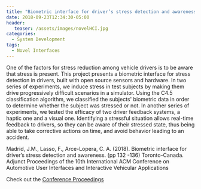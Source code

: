 ```yaml
---
title: "Biometric interface for driver’s stress detection and awareness"
date: 2018-09-23T12:34:30-05:00
header:
   teaser: /assets/images/novelHCI.jpg
categories:
  - System Development
tags:
  - Novel Interfaces
---
```

One of the factors for stress reduction among vehicle drivers is to be aware that stress is present. 
This project presents a biometric interface for stress detection in drivers, built with open source 
sensors and hardware. In two series of experiments, we induce stress in test subjects by making them 
drive progressively difficult scenarios in a simulator. Using the C4.5 classification algorithm, we 
classified the subjects' biometric data in order to determine whether the subject was stressed or not. 
In another series of experiments, we tested the efficacy of two driver feedback systems, a haptic one 
and a visual one. Identifying a stressful situation allows real-time feedback to drivers, so they can 
be aware of their stressed state, thus being able to take corrective actions on time, and avoid behavior 
leading to an accident.

Madrid, J.M., Lasso, F., Arce-Lopera, C. A. (2018). 
Biometric interface for driver’s stress detection and awareness. 
(pp 132 -136) Toronto-Canada. 
Adjunct Proceedings of the 10th International ACM Conference on Automotive 
User Interfaces and Interactive Vehicular Applications

Check out the [Conference Proceedings][URL] 

[URL]:  https://doi.org/10.1145/3239092.3265970
